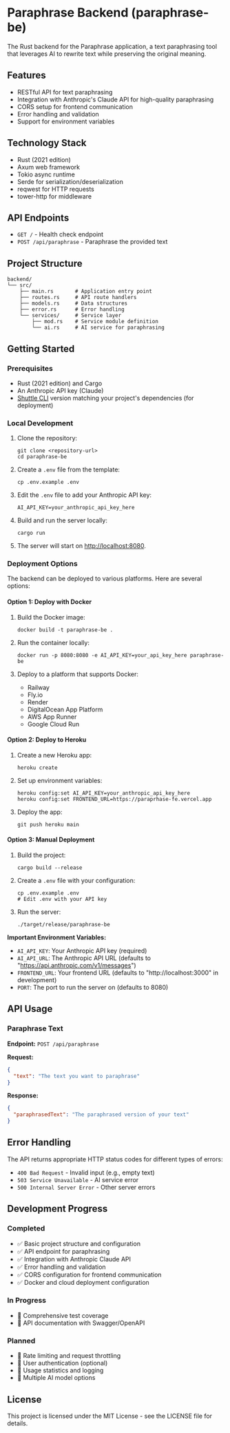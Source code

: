 # Paraphrase Backend (paraphrase-be)

The Rust backend for the Paraphrase application, a text paraphrasing tool that leverages AI to rewrite text while preserving the original meaning.

## Features

- RESTful API for text paraphrasing
- Integration with Anthropic's Claude API for high-quality paraphrasing
- CORS setup for frontend communication
- Error handling and validation
- Support for environment variables

## Technology Stack

- Rust (2021 edition)
- Axum web framework
- Tokio async runtime
- Serde for serialization/deserialization
- reqwest for HTTP requests
- tower-http for middleware

## API Endpoints

- `GET /` - Health check endpoint
- `POST /api/paraphrase` - Paraphrase the provided text

## Project Structure

```
backend/
└── src/
    ├── main.rs       # Application entry point
    ├── routes.rs     # API route handlers
    ├── models.rs     # Data structures
    ├── error.rs      # Error handling
    └── services/     # Service layer
        ├── mod.rs    # Service module definition
        └── ai.rs     # AI service for paraphrasing
```

## Getting Started

### Prerequisites

- Rust (2021 edition) and Cargo
- An Anthropic API key (Claude)
- [Shuttle CLI](https://docs.shuttle.rs/introduction/installation) version matching your project's dependencies (for deployment)

### Local Development

1. Clone the repository:
   ```
   git clone <repository-url>
   cd paraphrase-be
   ```

2. Create a `.env` file from the template:
   ```
   cp .env.example .env
   ```

3. Edit the `.env` file to add your Anthropic API key:
   ```
   AI_API_KEY=your_anthropic_api_key_here
   ```

4. Build and run the server locally:
   ```
   cargo run
   ```

5. The server will start on [http://localhost:8080](http://localhost:8080).

### Deployment Options

The backend can be deployed to various platforms. Here are several options:

#### Option 1: Deploy with Docker

1. Build the Docker image:
   ```
   docker build -t paraphrase-be .
   ```

2. Run the container locally:
   ```
   docker run -p 8080:8080 -e AI_API_KEY=your_api_key_here paraphrase-be
   ```

3. Deploy to a platform that supports Docker:
   - Railway
   - Fly.io
   - Render
   - DigitalOcean App Platform
   - AWS App Runner
   - Google Cloud Run

#### Option 2: Deploy to Heroku

1. Create a new Heroku app:
   ```
   heroku create
   ```

2. Set up environment variables:
   ```
   heroku config:set AI_API_KEY=your_anthropic_api_key_here
   heroku config:set FRONTEND_URL=https://paraprhase-fe.vercel.app
   ```

3. Deploy the app:
   ```
   git push heroku main
   ```

#### Option 3: Manual Deployment

1. Build the project:
   ```
   cargo build --release
   ```

2. Create a `.env` file with your configuration:
   ```
   cp .env.example .env
   # Edit .env with your API key
   ```

3. Run the server:
   ```
   ./target/release/paraphrase-be
   ```

**Important Environment Variables:**
- `AI_API_KEY`: Your Anthropic API key (required)
- `AI_API_URL`: The Anthropic API URL (defaults to "https://api.anthropic.com/v1/messages")
- `FRONTEND_URL`: Your frontend URL (defaults to "http://localhost:3000" in development)
- `PORT`: The port to run the server on (defaults to 8080)

## API Usage

### Paraphrase Text

**Endpoint:** `POST /api/paraphrase`

**Request:**
```json
{
  "text": "The text you want to paraphrase"
}
```

**Response:**
```json
{
  "paraphrasedText": "The paraphrased version of your text"
}
```

## Error Handling

The API returns appropriate HTTP status codes for different types of errors:

- `400 Bad Request` - Invalid input (e.g., empty text)
- `503 Service Unavailable` - AI service error
- `500 Internal Server Error` - Other server errors

## Development Progress

### Completed
- ✅ Basic project structure and configuration
- ✅ API endpoint for paraphrasing
- ✅ Integration with Anthropic Claude API
- ✅ Error handling and validation
- ✅ CORS configuration for frontend communication
- ✅ Docker and cloud deployment configuration

### In Progress
- 🔄 Comprehensive test coverage
- 🔄 API documentation with Swagger/OpenAPI

### Planned
- 📝 Rate limiting and request throttling
- 📝 User authentication (optional)
- 📝 Usage statistics and logging
- 📝 Multiple AI model options

## License

This project is licensed under the MIT License - see the LICENSE file for details.